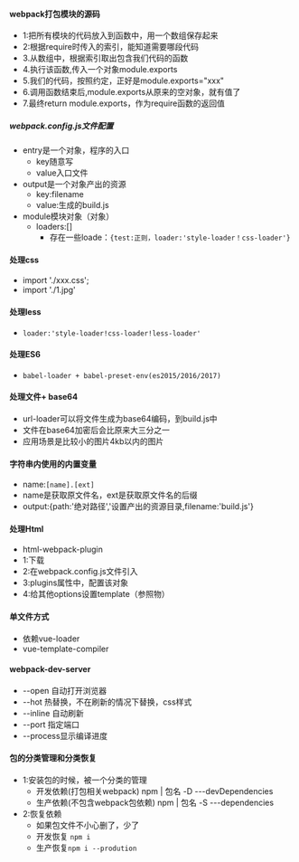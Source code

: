 #### webpack打包模块的源码

* 1:把所有模块的代码放入到函数中，用一个数组保存起来
* 2:根据require时传入的索引，能知道需要哪段代码
* 3.从数组中，根据索引取出包含我们代码的函数
* 4.执行该函数,传入一个对象module.exports
* 5.我们的代码，按照约定，正好是module.exports="xxx"
* 6.调用函数结束后,module.exports从原来的空对象，就有值了
* 7.最终return module.exports，作为require函数的返回值

##### webpack.config.js文件配置

* entry是一个对象，程序的入口
  * key随意写
  * value入口文件
* output是一个对象产出的资源
  * key:filename
  * value:生成的build.js
* module模块对象（对象）
  * loaders:[]
    * 存在一些loade：`{test:正则，loader:'style-loader！css-loader'}`

#### 处理css

* import './xxx.css';
* import './1.jpg'

#### 处理less

* `loader:'style-loader!css-loader!less-loader'`

#### 处理ES6

* `babel-loader + babel-preset-env(es2015/2016/2017)`

#### 处理文件+ base64

* url-loader可以将文件生成为base64编码，到build.js中
* 文件在base64加密后会比原来大三分之一
* 应用场景是比较小的图片4kb以内的图片

#### 字符串内使用的内置变量

* name:`[name].[ext]`
* name是获取原文件名，ext是获取原文件名的后缀
* output:{path:'绝对路径','设置产出的资源目录,filename:'build.js'}

#### 处理Html

* html-webpack-plugin
* 1:下载
* 2:在webpack.config.js文件引入
* 3:plugins属性中，配置该对象
* 4:给其他options设置template（参照物）

#### 单文件方式

* 依赖vue-loader
* vue-template-compiler

#### webpack-dev-server

* --open	自动打开浏览器
* --hot       热替换，不在刷新的情况下替换，css样式
* --inline    自动刷新
* --port     指定端口
* --process显示编译进度

#### 包的分类管理和分类恢复

* 1:安装包的时候，被一个分类的管理
  * 开发依赖(打包相关webpack) npm | 包名 -D	---devDependencies
  * 生产依赖(不包含webpack包依赖) npm | 包名 -S    ---dependencies
* 2:恢复依赖
  * 如果包文件不小心删了，少了
  * 开发恢复 `npm i`
  * 生产恢复`npm i --prodution`

